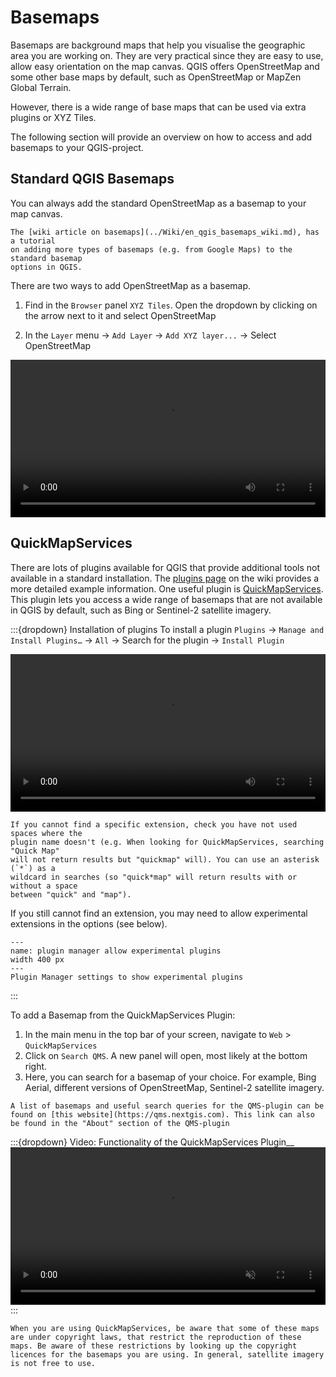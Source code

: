 # Basemaps

<!-- CLARIFY: This section could be rewritten more clearly; 
EN: Added a bit more context. Is this enough? -->
Basemaps are background maps that help you visualise the geographic area you are working on. They are very practical since they are easy to use, allow easy orientation on the map canvas. QGIS offers 
OpenStreetMap and some other base maps by default, such as OpenStreetMap or MapZen Global Terrain.

However, there is a wide range of base maps that can be used via extra plugins 
or XYZ Tiles.

The following section will provide an overview on how to access and add basemaps to your QGIS-project.

## Standard QGIS Basemaps

You can always add the standard OpenStreetMap as a basemap to your map canvas. 

```{tip}
The [wiki article on basemaps](../Wiki/en_qgis_basemaps_wiki.md), has a tutorial 
on adding more types of basemaps (e.g. from Google Maps) to the standard basemap 
options in QGIS.
```
There are two ways to add OpenStreetMap as a basemap.

1. Find in the `Browser` panel `XYZ Tiles`. Open the dropdown by 
   clicking on the arrow next to it and select OpenStreetMap

2. In the `Layer` menu -> `Add Layer` -> `Add XYZ layer...` -> Select OpenStreetMap 


<video width="100%" controls src="https://github.com/GIScience/gis-training-resource-center/raw/main/fig/Add_basemap_OSM.mp4"></video>


## QuickMapServices

There are lots of plugins available for QGIS that provide additional tools not 
available in a standard installation. The [plugins page](https://giscience.github.io/gis-training-resource-center/content/Wiki/en_qgis_plugins_wiki.html) on the wiki provides a more detailed example
information.
One useful plugin is [QuickMapServices](https://nextgis.com/blog/quickmapservices/). 
This plugin lets you access a wide range of basemaps that are not available in 
QGIS by default, such as Bing or Sentinel-2 satellite imagery.

:::{dropdown} Installation of plugins
To install a plugin `Plugins` -> `Manage and Install Plugins…` -> `All` -> 
Search for the plugin -> `Install Plugin`

<!-- FIXME: Plugin installation should be its own section, not nested under 
   QuickMapServices 
 -->

<video width="100%" controls src="https://github.com/GIScience/gis-training-resource-center/raw/main/fig/qgis_plugins.mp4"></video>

```{Tip}
If you cannot find a specific extension, check you have not used spaces where the 
plugin name doesn't (e.g. When looking for QuickMapServices, searching "Quick Map" 
will not return results but "quickmap" will). You can use an asterisk (`*`) as a
wildcard in searches (so "quick*map" will return results with or without a space
between "quick" and "map"). 
```

If you still cannot find an extension, you may need to allow experimental 
extensions in the options (see below).

```{figure} /fig/en_30.30.2_plugin_installation_experimental_checkbox.png
---
name: plugin manager allow experimental plugins
width 400 px
---
Plugin Manager settings to show experimental plugins
```

:::

To add a Basemap from the QuickMapServices Plugin:

1. In the main menu in the top bar of your screen, navigate to `Web` > `QuickMapServices` 
2. Click on `Search QMS`. A new panel will open, most likely at the bottom right.
3. Here, you can search for a basemap of your choice. For example, Bing Aerial, different versions of OpenStreetMap, Sentinel-2 satellite imagery. 

```{Tip}
A list of basemaps and useful search queries for the QMS-plugin can be found on [this website](https://qms.nextgis.com). This link can also be found in the "About" section of the QMS-plugin
```

:::{dropdown} Video: Functionality of the QuickMapServices Plugin__
<video width="100%" controls muted src="https://github.com/GIScience/gis-training-resource-center/raw/main/fig/add_basemap_quickmapservice.mp4"></video>
:::

```{Note}
When you are using QuickMapServices, be aware that some of these maps are under copyright laws, that restrict the reproduction of these maps. Be aware of these restrictions by looking up the copyright licences for the basemaps you are using. In general, satellite imagery is not free to use. 
```


<!-- CLARIFY: What are the problems? Are there any fixes for them? DONE
EN: Is my understanding correct? -->